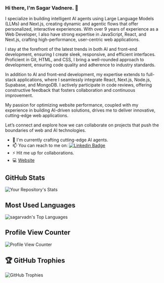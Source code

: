 ### Hi there, I'm Sagar Vadnere. 👋
I specialize in building intelligent AI agents using Large Language Models (LLMs) and Next.js, creating dynamic and agentic flows that offer personalized, interactive experiences. With over 9 years of experience as a Web Developer, I also have strong expertise in JavaScript, React, and Next.js, crafting high-performance, user-centric web applications.

I stay at the forefront of the latest trends in both AI and front-end development, ensuring I create sleek, responsive, and efficient interfaces. Proficient in Git, HTML, and CSS, I bring a well-rounded approach to development, ensuring code quality and adherence to industry standards.

In addition to AI and front-end development, my expertise extends to full-stack applications, where I seamlessly integrate React, Next.js, Node.js, Supabase, and MongoDB. I actively participate in code reviews, offering constructive feedback that fosters collaboration and continuous improvement.

My passion for optimizing website performance, coupled with my experience in building AI-driven solutions, drives me to deliver innovative, cutting-edge web applications.

Let’s connect and explore how we can collaborate on projects that push the boundaries of web and AI technologies.

- 🔭 I'm currently crafting cutting-edge AI agents.
- 📫 You can reach to me on: [![Linkedin Badge](https://img.shields.io/badge/LinkedIn-0077B5?style=for-the-badge&logo=linkedin&logoColor=white&link=https://www.linkedin.com/in/sagarvadn/)](https://www.linkedin.com/in/sagarvadn/)
- ⚡ Hit me up for collaborations.
- 💻 [Website](https://www.sagarvadnere.me/)


## GitHub Stats
![Your Repository's Stats](https://github-readme-stats.vercel.app/api?username=sagarvadn&show_icons=true)
## Most Used Languages
<!-- ![Your Repository's Stats](https://github-readme-stats.vercel.app/api/top-langs/?username=sagarvadn&theme=blue-green) -->
![sagarvadn's Top Languages](https://github-readme-stats.vercel.app/api/top-langs/?username=sagarvadn&theme=default&show_icons=true&hide_border=false&layout=compact)
## Profile View Counter
![Profile View Counter](https://komarev.com/ghpvc/?username=sagarvadn)
## 🏆 GitHub Trophies
  <img src="https://github-profile-trophy.vercel.app/?username=sagarvadn&column=3&margin-w=15&margin-h=15&no-bg=true&rank=SSS,S,AAA,AA,A" alt="GitHub Trophies" />




<!--
**sagarvadn/sagarvadn** is a ✨ _special_ ✨ repository because its `README.md` (this file) appears on your GitHub profile.

Here are some ideas to get you started:

- 🔭 I’m currently working on ...
- 🌱 I’m currently learning ...
- 👯 I’m looking to collaborate on ...
- 🤔 I’m looking for help with ...
- 💬 Ask me about ...
- 📫 How to reach me: ...
- 😄 Pronouns: ...
- ⚡ Fun fact: ...
-->
